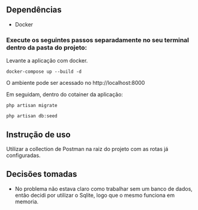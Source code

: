## Dependências

- Docker

### Execute os seguintes passos separadamente no seu terminal dentro da pasta do projeto:

Levante a aplicação com docker.

`docker-compose up --build -d`

O ambiente pode ser acessado no http://localhost:8000

Em seguidam, dentro do cotainer da aplicação:

`php artisan migrate`

`php artisan db:seed`

## Instrução de uso

Utilizar a collection de Postman na raiz do projeto com as rotas já configuradas.

## Decisões tomadas

- No problema não estava claro como trabalhar sem um banco de dados, então decidi por utilizar o Sqlite, logo que o mesmo funciona em memoria.